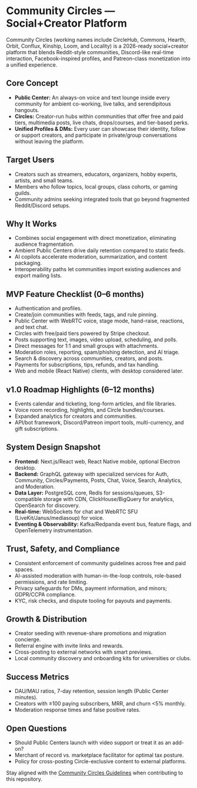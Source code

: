 # Community Circles — Social+Creator Platform

Community Circles (working names include CircleHub, Commons, Hearth, Orbit, Conflux, Kinship, Loom, and Locality) is a 2026-ready social+creator platform that blends Reddit-style communities, Discord-like real-time interaction, Facebook-inspired profiles, and Patreon-class monetization into a unified experience.

## Core Concept
- **Public Center:** An always-on voice and text lounge inside every community for ambient co-working, live talks, and serendipitous hangouts.
- **Circles:** Creator-run hubs within communities that offer free and paid tiers, multimedia posts, live chats, drops/courses, and tier-based perks.
- **Unified Profiles & DMs:** Every user can showcase their identity, follow or support creators, and participate in private/group conversations without leaving the platform.

## Target Users
- Creators such as streamers, educators, organizers, hobby experts, artists, and small teams.
- Members who follow topics, local groups, class cohorts, or gaming guilds.
- Community admins seeking integrated tools that go beyond fragmented Reddit/Discord setups.

## Why It Works
- Combines social engagement with direct monetization, eliminating audience fragmentation.
- Ambient Public Centers drive daily retention compared to static feeds.
- AI copilots accelerate moderation, summarization, and content packaging.
- Interoperability paths let communities import existing audiences and export mailing lists.

## MVP Feature Checklist (0–6 months)
- Authentication and profiles.
- Create/join communities with feeds, tags, and rule pinning.
- Public Center with WebRTC voice, stage mode, hand-raise, reactions, and text chat.
- Circles with free/paid tiers powered by Stripe checkout.
- Posts supporting text, images, video upload, scheduling, and polls.
- Direct messages for 1:1 and small groups with attachments.
- Moderation roles, reporting, spam/phishing detection, and AI triage.
- Search & discovery across communities, creators, and posts.
- Payments for subscriptions, tips, refunds, and tax handling.
- Web and mobile (React Native) clients, with desktop considered later.

## v1.0 Roadmap Highlights (6–12 months)
- Events calendar and ticketing, long-form articles, and file libraries.
- Voice room recording, highlights, and Circle bundles/courses.
- Expanded analytics for creators and communities.
- API/bot framework, Discord/Patreon import tools, multi-currency, and gift subscriptions.

## System Design Snapshot
- **Frontend:** Next.js/React web, React Native mobile, optional Electron desktop.
- **Backend:** GraphQL gateway with specialized services for Auth, Community, Circles/Payments, Posts, Chat, Voice, Search, Analytics, and Moderation.
- **Data Layer:** PostgreSQL core, Redis for sessions/queues, S3-compatible storage with CDN, ClickHouse/BigQuery for analytics, OpenSearch for discovery.
- **Real-time:** WebSockets for chat and WebRTC SFU (LiveKit/Janus/mediasoup) for voice.
- **Eventing & Observability:** Kafka/Redpanda event bus, feature flags, and OpenTelemetry instrumentation.

## Trust, Safety, and Compliance
- Consistent enforcement of community guidelines across free and paid spaces.
- AI-assisted moderation with human-in-the-loop controls, role-based permissions, and rate limiting.
- Privacy safeguards for DMs, payment information, and minors; GDPR/CCPA compliance.
- KYC, risk checks, and dispute tooling for payouts and payments.

## Growth & Distribution
- Creator seeding with revenue-share promotions and migration concierge.
- Referral engine with invite links and rewards.
- Cross-posting to external networks with smart previews.
- Local community discovery and onboarding kits for universities or clubs.

## Success Metrics
- DAU/MAU ratios, 7-day retention, session length (Public Center minutes).
- Creators with ≥100 paying subscribers, MRR, and churn <5% monthly.
- Moderation response times and false positive rates.

## Open Questions
- Should Public Centers launch with video support or treat it as an add-on?
- Merchant of record vs. marketplace facilitator for optimal tax posture.
- Policy for cross-posting Circle-exclusive content to external platforms.

Stay aligned with the [Community Circles Guidelines](AGENTS.md) when contributing to this repository.
